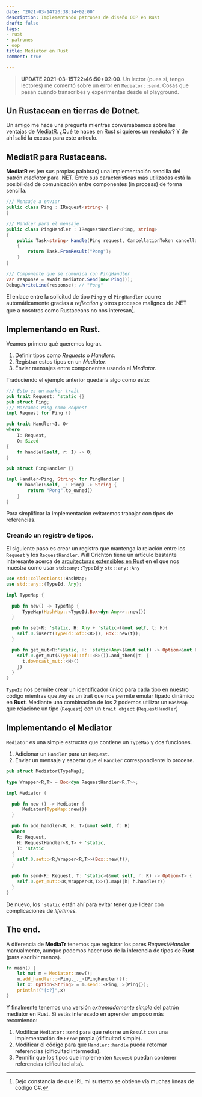 ```yaml
---
date: "2021-03-14T20:38:14+02:00"
description: Implementando patrones de diseño OOP en Rust
draft: false
tags:
- rust
- patrones
- oop
title: Mediator en Rust
comment: true

---
```


>  **UPDATE 2021-03-15T22:46:50+02:00**. Un lector (pues si, tengo
> lectores) me comentó sobre un error en `Mediator::send`. Cosas que
> pasan cuando transcribes y experimentas desde el playground.

## Un Rustacean en tierras de Dotnet.

Un amigo me hace una pregunta mientras conversábamos sobre las
ventajas de [MediatR](https://github.com/jbogard/MediatR). ¿Qué te
haces en Rust si quieres un *mediator*? Y de ahí salió la excusa para
este artículo.


## MediatR para Rustaceans.

**MediatR** es (en sus propias palabras) una implementación sencilla
del patrón *mediator* para .NET. Entre sus características más
utilizadas está la posibilidad de comunicación entre componentes (in
process) de forma sencilla.

```c#
/// Mensaje a enviar
public class Ping : IRequest<string> {
}

/// Handler para el mensaje
public class PingHandler : IRequestHandler<Ping, string>
{
    public Task<string> Handle(Ping request, CancellationToken cancellationToken)
    {
        return Task.FromResult("Pong");
    }
}

/// Componente que se comunica con PingHandler
var response = await mediator.Send(new Ping());
Debug.WriteLine(response); // "Pong"
```

El enlace entre la solicitud de tipo `Ping` y el `PingHandler` ocurre
automáticamente gracias a *reflection* y otros procesos malignos de
.NET que a nosotros como Rustaceans no nos interesan[^1].

## Implementando en Rust.

Veamos primero qué queremos lograr.

1. Definir tipos como *Requests* o *Handlers*.
2. Registrar estos tipos en un *Mediator*.
3. Enviar mensajes entre componentes usando el *Mediator*.

Traduciendo el ejemplo anterior quedaría algo como esto:

```rust
/// Esto es un marker trait
pub trait Request: 'static {}
pub struct Ping;
/// Marcamos Ping como Request
impl Request for Ping {}

pub trait Handler<I, O>
where
    I: Request,
    O: Sized
{
    fn handle(&self, r: I) -> O;
}

pub struct PingHandler {}

impl Handler<Ping, String> for PingHandler {
    fn handle(&self, _: Ping) -> String {
        return "Pong".to_owned()
    }
}
```

Para simplificar la implementación evitaremos trabajar con tipos de
referencias.

### Creando un registro de tipos.

El siguiente paso es crear un registro que mantenga la relación entre
los `Request` y los `RequestHandler`. Will Crichton tiene un artículo
bastante interesante acerca de [arquitecturas extensibles en
Rust](https://willcrichton.net/notes/types-over-strings/) en el que
nos muestra como usar `std::any::TypeId` y `std::any::Any`

```rust
use std::collections::HashMap;
use std::any::{TypeId, Any};

impl TypeMap {

  pub fn new() -> TypeMap {
      TypeMap(HashMap::<TypeId,Box<dyn Any>>::new())
  }

  pub fn set<R: 'static, H: Any + 'static>(&mut self, t: H){
    self.0.insert(TypeId::of::<R>(), Box::new(t));
  }

  pub fn get_mut<R:'static, H: 'static+Any>(&mut self) -> Option<&mut H> {
    self.0.get_mut(&TypeId::of::<R>()).and_then(|t| {
      t.downcast_mut::<H>()
    })
  }
}
```

`TypeId` nos permite crear un identificador único para cada tipo en
nuestro código mientras que `Any` es un trait que nos permite emular
tipado dinámico en **Rust**. Mediante una combinacíon de los 2 podemos
utilizar un `HashMap` que relacione un tipo (`Request`) con un `trait
object` (`RequestHandler`)

## Implementando el Mediator

`Mediator` es una simple estructra que contiene un `TypeMap` y dos
funciones.

1. Adicionar un `Handler` para un `Request`.
2. Enviar un mensaje y esperar que el `Handler` correspondiente lo
   procese.

```rust
pub struct Mediator(TypeMap);

type Wrapper<R,T> = Box<dyn RequestHandler<R,T>>;

impl Mediator {

  pub fn new () -> Mediator {
      Mediator(TypeMap::new())
  }

  pub fn add_handler<R, H, T>(&mut self, f: H)
  where
    R: Request,
    H: RequestHandler<R,T> + 'static,
    T: 'static
  {
    self.0.set::<R,Wrapper<R,T>>(Box::new(f));
  }

  pub fn send<R: Request, T: 'static>(&mut self, r: R) -> Option<T> {
    self.0.get_mut::<R,Wrapper<R,T>>().map(|h| h.handle(r))
  }
}
```

De nuevo, los `'static` están ahí para evitar tener que lidear con
complicaciones de *lifetimes*.

## The end.

A diferencia de **MediaTr** tenemos que registrar los pares
*Request/Handler* manualmente, aunque podemos hacer uso de la
inferencia de tipos de **Rust** (para escribir menos).

```rust
fn main() {
    let mut m = Mediator::new();
    m.add_handler::<Ping,_,_>(PingHandler{});
    let x: Option<String> = m.send::<Ping,_>(Ping{});
    println!("{:?}",x)
}
```

Y finalmente tenemos una versión *extremadamente simple* del patrón
mediator en Rust. Si estás interesado en aprender un poco más
recomiendo:

1. Modificar `Mediator::send` para que retorne un `Result` con una
   implementación de `Error` propia (dificultad simple).
2. Modificar el código para que `Handler::handle` pueda retornar referencias (dificultad intermedia).
3. Permitir que los tipos que implementen `Request` puedan contener referencias (dificultad alta).

[^1]: Dejo constancia de que IRL mi sustento se obtiene vía muchas
    líneas de código C#.
